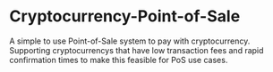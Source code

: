 # Cryptocurrency-Point-of-Sale

A simple to use Point-of-Sale system to pay with cryptocurrency. Supporting cryptocurrencys that have low transaction fees and rapid confirmation times to make this feasible for PoS use cases.
